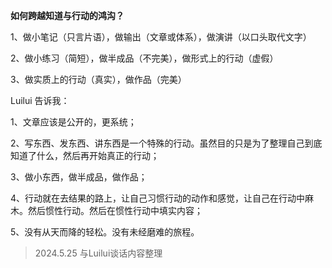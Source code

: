 **如何跨越知道与行动的鸿沟？**

1、做小笔记（只言片语），做输出（文章或体系），做演讲（以口头取代文字）

2、做小练习（简短），做半成品（不完美），做形式上的行动（虚假）

3、做实质上的行动（真实），做作品（完美）

Luilui 告诉我：

1、文章应该是公开的，更系统；

2、写东西、发东西、讲东西是一个特殊的行动。虽然目的只是为了整理自己到底知道了什么，然后再开始真正的行动；

3、做小东西，做半成品，做作品；

4、行动就在去结果的路上，让自己习惯行动的动作和感觉，让自己在行动中麻木。然后惯性行动。然后在惯性行动中填实内容；

5、没有从天而降的轻松。没有未经磨难的旅程。

> 2024.5.25 与Luilui谈话内容整理